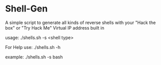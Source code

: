 # Shell-Gen
<a>A simple script to generate all kinds of reverse shells with your "Hack the box" or "Try Hack Me" Virtual IP address built in</a>
<p>usage:
  ./shells.sh -s &lt;shell type&gt; </p>
  <p>For Help use:
  ./shells.sh -h </p>
  
<p>example:
./shells.sh -s bash </p>
